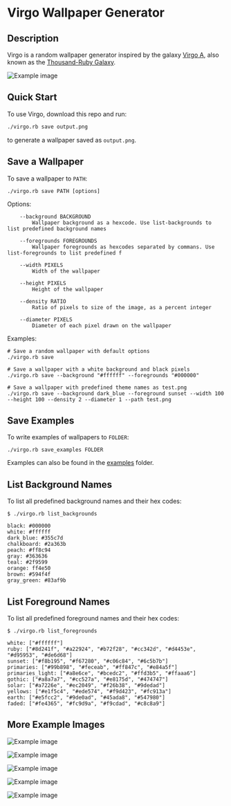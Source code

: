 # Virgo Wallpaper Generator

## Description

Virgo is a random wallpaper generator inspired by the galaxy [Virgo A](https://en.wikipedia.org/wiki/Messier_87), also known as the [Thousand-Ruby Galaxy](https://apod.nasa.gov/apod/ap151008.html).

![Example image](examples/example_11.png)

## Quick Start

To use Virgo, download this repo and run:

```bash
./virgo.rb save output.png
```

to generate a wallpaper saved as `output.png`.

## Save a Wallpaper

To save a wallpaper to `PATH`:
```
./virgo.rb save PATH [options]
```

Options:
```
    --background BACKGROUND
        Wallpaper background as a hexcode. Use list-backgrounds to list predefined background names

    --foregrounds FOREGROUNDS
        Wallpaper foregrounds as hexcodes separated by commans. Use list-foregrounds to list predefined f

    --width PIXELS
        Width of the wallpaper

    --height PIXELS
        Height of the wallpaper

    --density RATIO
        Ratio of pixels to size of the image, as a percent integer

    --diameter PIXELS
        Diameter of each pixel drawn on the wallpaper
```

Examples:

```
# Save a random wallpaper with default options
./virgo.rb save

# Save a wallpaper with a white background and black pixels
./virgo.rb save --background "#ffffff" --foregrounds "#000000"

# Save a wallpaper with predefined theme names as test.png
./virgo.rb save --background dark_blue --foreground sunset --width 100 --height 100 --density 2 --diameter 1 --path test.png
```

## Save Examples

To write examples of wallpapers to `FOLDER`:

```
./virgo.rb save_examples FOLDER
```

Examples can also be found in the [examples](https://github.com/nickymarino/virgo/tree/master/examples) folder.

## List Background Names

To list all predefined background names and their hex codes:

```
$ ./virgo.rb list_backgrounds

black: #000000
white: #ffffff
dark_blue: #355c7d
chalkboard: #2a363b
peach: #ff8c94
gray: #363636
teal: #2f9599
orange: ff4e50
brown: #594f4f
gray_green: #83af9b
```

## List Foreground Names

To list all predefined foreground names and their hex codes:

```
$ ./virgo.rb list_foregrounds

white: ["#ffffff"]
ruby: ["#8d241f", "#a22924", "#b72f28", "#cc342d", "#d4453e", "#d95953", "#de6d68"]
sunset: ["#f8b195", "#f67280", "#c06c84", "#6c5b7b"]
primaries: ["#99b898", "#feceab", "#ff847c", "#e84a5f"]
primaries_light: ["#a8e6ce", "#bcedc2", "#ffd3b5", "#ffaaa6"]
gothic: ["#a8a7a7", "#cc527a", "#e8175d", "#474747"]
solar: ["#a7226e", "#ec2049", "#f26b38", "#9dedad"]
yellows: ["#e1f5c4", "#ede574", "#f9d423", "#fc913a"]
earth: ["#e5fcc2", "#9de0ad", "#45ada8", "#547980"]
faded: ["#fe4365", "#fc9d9a", "#f9cdad", "#c8c8a9"]
```

## More Example Images

![Example image](examples/example_1.png)

![Example image](examples/example_8.png)

![Example image](examples/example_14.png)

![Example image](examples/example_15.png)

![Example image](examples/example_21.png)